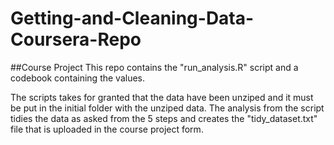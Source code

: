 # Getting-and-Cleaning-Data-Coursera-Repo
##Course Project
This repo contains the "run_analysis.R" script and a codebook containing the values.

The scripts takes for granted that the data have been unziped and it must be put in the initial folder with the unziped data.
The analysis from the script tidies the data as asked from the 5 steps and creates the "tidy_dataset.txt" file that is uploaded in the course project form.
